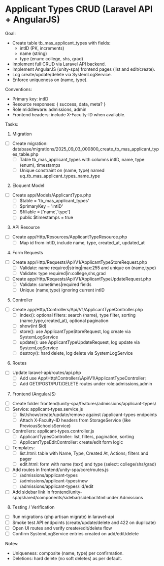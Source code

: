 # Applicant Types CRUD (Laravel API + AngularJS)

Goal:
- Create table tb_mas_applicant_types with fields:
  - intID (PK, increments)
  - name (string)
  - type (enum: college, shs, grad)
- Implement full CRUD via Laravel API backend.
- Implement AngularJS (unity-spa) frontend pages (list and edit/create).
- Log create/update/delete via SystemLogService.
- Enforce uniqueness on (name, type).

Conventions:
- Primary key: intID
- Resource responses: { success, data, meta? }
- Role middleware: admissions, admin
- Frontend headers: include X-Faculty-ID when available.

Tasks:
1) Migration
  - [ ] Create migration: database/migrations/2025_09_03_000800_create_tb_mas_applicant_types_table.php
    - [ ] Table tb_mas_applicant_types with columns intID, name, type (enum), timestamps
    - [ ] Unique constraint on (name, type) named uq_tb_mas_applicant_types_name_type

2) Eloquent Model
  - [ ] Create app/Models/ApplicantType.php
    - [ ] $table = 'tb_mas_applicant_types'
    - [ ] $primaryKey = 'intID'
    - [ ] $fillable = ['name','type']
    - [ ] public $timestamps = true

3) API Resource
  - [ ] Create app/Http/Resources/ApplicantTypeResource.php
    - [ ] Map id from intID, include name, type, created_at, updated_at

4) Form Requests
  - [ ] Create app/Http/Requests/Api/V1/ApplicantTypeStoreRequest.php
    - [ ] Validate: name required|string|max:255 and unique on (name,type)
    - [ ] Validate: type required|in:college,shs,grad
  - [ ] Create app/Http/Requests/Api/V1/ApplicantTypeUpdateRequest.php
    - [ ] Validate: sometimes|required fields
    - [ ] Unique (name,type) ignoring current intID

5) Controller
  - [ ] Create app/Http/Controllers/Api/V1/ApplicantTypeController.php
    - [ ] index(): optional filters: search (name), type filter, sorting (name,type,created_at), optional pagination
    - [ ] show(int $id)
    - [ ] store(): use ApplicantTypeStoreRequest, log create via SystemLogService
    - [ ] update(): use ApplicantTypeUpdateRequest, log update via SystemLogService
    - [ ] destroy(): hard delete, log delete via SystemLogService

6) Routes
  - [ ] Update laravel-api/routes/api.php
    - [ ] Add use App\Http\Controllers\Api\V1\ApplicantTypeController;
    - [ ] Add GET/POST/PUT/DELETE routes under role:admissions,admin

7) Frontend (AngularJS)
  - [ ] Create folder frontend/unity-spa/features/admissions/applicant-types/
  - [ ] Service: applicant-types.service.js
    - [ ] list/show/create/update/remove against /applicant-types endpoints
    - [ ] Attach X-Faculty-ID headers from StorageService (like PreviousSchoolsService)
  - [ ] Controllers: applicant-types.controller.js
    - [ ] ApplicantTypesController: list, filters, pagination, sorting
    - [ ] ApplicantTypeEditController: create/edit form logic
  - [ ] Templates:
    - [ ] list.html: table with Name, Type, Created At, Actions; filters and pager
    - [ ] edit.html: form with name (text) and type (select: college/shs/grad)
  - [ ] Add routes in frontend/unity-spa/core/routes.js
    - [ ] /admissions/applicant-types
    - [ ] /admissions/applicant-types/new
    - [ ] /admissions/applicant-types/:id/edit
  - [ ] Add sidebar link in frontend/unity-spa/shared/components/sidebar/sidebar.html under Admissions

8) Testing / Verification
  - [ ] Run migrations (php artisan migrate) in laravel-api
  - [ ] Smoke test API endpoints (create/update/delete and 422 on duplicate)
  - [ ] Open UI routes and verify create/edit/delete flow
  - [ ] Confirm SystemLogService entries created on add/edit/delete

Notes:
- Uniqueness: composite (name, type) per confirmation.
- Deletions: hard delete (no soft deletes) as per default.
